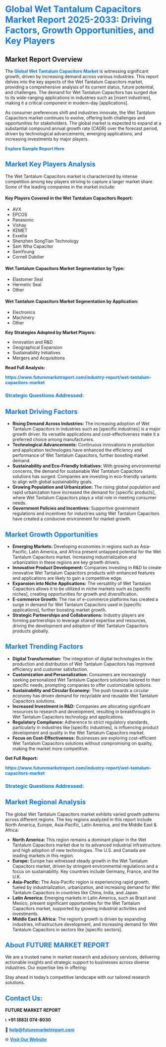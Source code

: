 <h1 style="color: #007BFF;">Global Wet Tantalum Capacitors Market Report 2025-2033: Driving Factors, Growth Opportunities, and Key Players</h1>

<section id="overview">
<h2>Market Report Overview</h2>
<p>The <a href="https://www.futuremarketreport.com/industry-report/wet-tantalum-capacitors-market" style="color: #007BFF; text-decoration: none;"><strong>Global Wet Tantalum Capacitors Market</strong></a> is witnessing significant growth, driven by increasing demand across various industries. This report delves into the key aspects of the Wet Tantalum Capacitors market, providing a comprehensive analysis of its current status, future potential, and challenges. The demand for Wet Tantalum Capacitors has surged due to its wide-ranging applications in industries such as [insert industries], making it a critical component in modern-day [applications].</p>
<p>As consumer preferences shift and industries innovate, the Wet Tantalum Capacitors market continues to evolve, offering both challenges and opportunities for stakeholders. The global market is expected to expand at a substantial compound annual growth rate (CAGR) over the forecast period, driven by technological advancements, emerging applications, and increasing investments by major players.</p>
</section>

<section id="overview">
<p><a href="https://www.futuremarketreport.com/request-sample/reportId=76208" style="color: #007BFF; text-decoration: none;"><strong>Explore Sample Report Here</strong></a></p>
</section>

<section id="key-players">
<h2 style="color: #007BFF;">Market Key Players Analysis</h2>
<p>The Wet Tantalum Capacitors market is characterized by intense competition among key players striving to capture a larger market share. Some of the leading companies in the market include:</p>
<h4>Key Players Covered in the Wet Tantalum Capacitors Report:</h4>
<ul><li>AVX</li><li>EPCOS</li><li>Panasonic</li><li>Vishay</li><li>KEMET</li><li>Exxelia</li><li>Shenzhen SongTian Technology</li><li>Sam Wha Capacitor</li><li>SamYoung</li><li>Cornell Dubilier</li></ul>
<h4>Wet Tantalum Capacitors Market Segmentation by Type:</h4>
<ul><li>Elastomer Seal</li><li>Hermetic Seal</li><li>Other</li></ul>

<h4>Wet Tantalum Capacitors Market Segmentation by Application:</h4>
<ul><li>Electronics</li><li>Machinery</li><li>Other</li></ul>
<p><strong>Key Strategies Adopted by Market Players:</strong></p>
<ul>
<li>Innovation and R&D</li>
<li>Geographical Expansion</li>
<li>Sustainability Initiatives</li>
<li>Mergers and Acquisitions</li>
</ul>
</section>

<section>
<p><strong>Read Full Analysis: </strong></p><a href="https://www.futuremarketreport.com/industry-report/wet-tantalum-capacitors-market" style="color: #007BFF; text-decoration: none;"><strong>https://www.futuremarketreport.com/industry-report/wet-tantalum-capacitors-market</strong></a>
<h3 style="color: #007BFF;">Strategic Questions Addressed:</h3>
</section>

<section id="driving-factors">
<h2 style="color: #007BFF;">Market Driving Factors</h2>
<ul>
<li><strong>Rising Demand Across Industries:</strong> The increasing adoption of Wet Tantalum Capacitors in industries such as [specific industries] is a major growth driver. Its versatile applications and cost-effectiveness make it a preferred choice among manufacturers.</li>
<li><strong>Technological Advancements:</strong> Continuous innovations in production and application technologies have enhanced the efficiency and performance of Wet Tantalum Capacitors, further boosting market demand.</li>
<li><strong>Sustainability and Eco-Friendly Initiatives:</strong> With growing environmental concerns, the demand for sustainable Wet Tantalum Capacitors solutions has surged. Companies are investing in eco-friendly variants to align with global sustainability goals.</li>
<li><strong>Growing Population and Urbanization:</strong> The rising global population and rapid urbanization have increased the demand for [specific products], where Wet Tantalum Capacitors plays a vital role in meeting consumer needs.</li>
<li><strong>Government Policies and Incentives:</strong> Supportive government regulations and incentives for industries using Wet Tantalum Capacitors have created a conducive environment for market growth.</li>
</ul>
</section>

<section id="growth-opportunities">
<h2 style="color: #007BFF;">Market Growth Opportunities</h2>
<ul>
<li><strong>Emerging Markets:</strong> Developing economies in regions such as Asia-Pacific, Latin America, and Africa present untapped potential for the Wet Tantalum Capacitors market. Increasing industrialization and urbanization in these regions are key growth drivers.</li>
<li><strong>Innovative Product Development:</strong> Companies investing in R&D to create innovative Wet Tantalum Capacitors products with enhanced features and applications are likely to gain a competitive edge.</li>
<li><strong>Expansion into Niche Applications:</strong> The versatility of Wet Tantalum Capacitors allows it to be utilized in niche markets such as [specific niches], creating opportunities for growth and diversification.</li>
<li><strong>E-commerce Growth:</strong> The rise of e-commerce platforms has created a surge in demand for Wet Tantalum Capacitors used in [specific applications], further boosting market growth.</li>
<li><strong>Strategic Partnerships and Collaborations:</strong> Industry players are forming partnerships to leverage shared expertise and resources, driving the development and adoption of Wet Tantalum Capacitors products globally.</li>
</ul>
</section>

<section id="trending-factors">
<h2 style="color: #007BFF;">Market Trending Factors</h2>
<ul>
<li><strong>Digital Transformation:</strong> The integration of digital technologies in the production and distribution of Wet Tantalum Capacitors has improved efficiency and customer satisfaction.</li>
<li><strong>Customization and Personalization:</strong> Consumers are increasingly seeking personalized Wet Tantalum Capacitors solutions tailored to their specific needs, prompting companies to offer customizable options.</li>
<li><strong>Sustainability and Circular Economy:</strong> The push towards a circular economy has driven demand for recyclable and reusable Wet Tantalum Capacitors solutions.</li>
<li><strong>Increased Investment in R&D:</strong> Companies are allocating significant resources to research and development, resulting in breakthroughs in Wet Tantalum Capacitors technology and applications.</li>
<li><strong>Regulatory Compliance:</strong> Adherence to strict regulatory standards, particularly in industries like [specific industries], is influencing product development and quality in the Wet Tantalum Capacitors market.</li>
<li><strong>Focus on Cost-Effectiveness:</strong> Businesses are exploring cost-efficient Wet Tantalum Capacitors solutions without compromising on quality, making the market more competitive.</li>
</ul>
</section>

<section>
<p><strong>Get Full Report: </strong></p><a href="https://www.futuremarketreport.com/industry-report/wet-tantalum-capacitors-market" style="color: #007BFF; text-decoration: none;"><strong>https://www.futuremarketreport.com/industry-report/wet-tantalum-capacitors-market</strong></a>
<h3 style="color: #007BFF;">Strategic Questions Addressed:</h3>
</section>


<section id="regional-analysis">
<h2 style="color: #007BFF;">Market Regional Analysis</h2>
<p>The global Wet Tantalum Capacitors market exhibits varied growth patterns across different regions. The key regions analyzed in this report include North America, Europe, Asia-Pacific, Latin America, and the Middle East & Africa:</p>
<ul>
<li><strong>North America:</strong> This region remains a dominant player in the Wet Tantalum Capacitors market due to its advanced industrial infrastructure and high adoption of new technologies. The U.S. and Canada are leading markets in this region.</li>
<li><strong>Europe:</strong> Europe has witnessed steady growth in the Wet Tantalum Capacitors market, driven by stringent environmental regulations and a focus on sustainability. Key countries include Germany, France, and the U.K.</li>
<li><strong>Asia-Pacific:</strong> The Asia-Pacific region is experiencing rapid growth, fueled by industrialization, urbanization, and increasing demand for Wet Tantalum Capacitors in countries like China, India, and Japan.</li>
<li><strong>Latin America:</strong> Emerging markets in Latin America, such as Brazil and Mexico, present significant opportunities for the Wet Tantalum Capacitors market, supported by growing industrial activities and investments.</li>
<li><strong>Middle East & Africa:</strong> The region’s growth is driven by expanding industries, infrastructure development, and increasing demand for Wet Tantalum Capacitors in sectors like [specific sectors].</li>
</ul>
</section>

<footer>
<h2 style="color: #007BFF;">About FUTURE MARKET REPORT</h2>
<p>We are a trusted name in market research and advisory services, delivering actionable insights and strategic support to businesses across diverse industries. Our expertise lies in offering:</p>

<p>Stay ahead in today’s competitive landscape with our tailored research solutions.</p>

<h2 style="color: #007BFF;">Contact Us:</h2>
<p><strong>FUTURE MARKET REPORT</strong></p>
<p>📞 <strong>+91 (883) 074-8030</strong></p>
<p>📧 <strong><a href="mailto:help@futuremarketreport.com" style="color: #007BFF;">help@futuremarketreport.com</a></strong></p>
<p>🌐 <strong><a href="https://www.futuremarketreport.com/" style="color: #007BFF;">Visit Our Website</a></strong></p>
</footer>